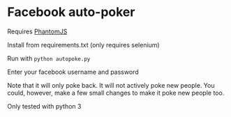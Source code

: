 # Facebook auto-poker

Requires [PhantomJS](http://phantomjs.org/)

Install from requirements.txt (only requires selenium)

Run with `python autopoke.py`

Enter your facebook username and password

Note that it will only poke back.  It will not actively poke new people. 
You could, however, make a few small changes to make it poke new people too.

Only tested with python 3
